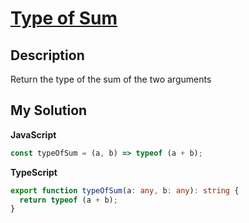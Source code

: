 # [Type of Sum](https://www.codewars.com/kata/5a2e9ae2b6cfd7692a0000ba)

## Description

Return the type of the sum of the two arguments

## My Solution

**JavaScript**

```js
const typeOfSum = (a, b) => typeof (a + b);
```

**TypeScript**

```ts
export function typeOfSum(a: any, b: any): string {
  return typeof (a + b);
}
```

